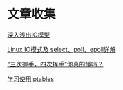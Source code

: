 # 文章收集


[深入浅出IO模型](https://juejin.im/post/5cd90e2cf265da0380438de7)

[Linux IO模式及 select、poll、epoll详解](https://segmentfault.com/a/1190000003063859)

[“三次握手，四次挥手”你真的懂吗？](https://juejin.im/post/5c25dd5ff265da612b13aa90)

[学习使用iptables](https://linuxgeeks.github.io/2017/03/10/094107-%E5%AD%A6%E4%B9%A0%E4%BD%BF%E7%94%A8iptables/)